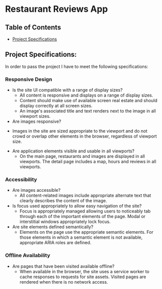 # Restaurant Reviews App

## Table of Contents

* [Project Specifications](#project-specifications)

## Project Specifications:

In order to pass the project I have to meet the following specifications:

### Responsive Design
* Is the site UI compatible with a range of display sizes?
   - All content is responsive and displays on a range of display sizes. 
   - Content should make use of available screen real estate and should display correctly at all screen sizes.
   - An image's associated title and text renders next to the image in all viewport sizes.
* Are images responsive?
 - Images in the site are sized appropriate to the viewport and do not crowd or overlap other elements in the browser, regardless of viewport size.
 * Are application elements visible and usable in all viewports?
   - On the main page, restaurants and images are displayed in all viewports. The detail page includes a map, hours and reviews in all viewports.
  
### Accessibility
* Are images accessible?
   - All content-related images include appropriate alternate text that clearly describes the content of the image. 
* Is focus used appropriately to allow easy navigation of the site?
   - Focus is appropriately managed allowing users to noticeably tab through each of the important elements of the page. Modal or interstitial windows appropriately lock focus.
* Are site elements defined semantically?
   - Elements on the page use the appropriate semantic elements. For those elements in which a semantic element is not available, appropriate ARIA roles are defined.
   
### Offline Availability
* Are pages that have been visited available offline?
   - When available in the browser, the site uses a service worker to cache responses to requests for site assets. Visited pages are rendered when there is no network access.

